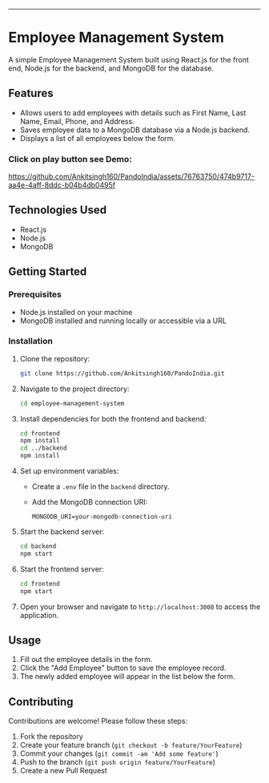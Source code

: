 

---


# Employee Management System

A simple Employee Management System built using React.js for the front end, Node.js for the backend, and MongoDB for the database.

## Features

- Allows users to add employees with details such as First Name, Last Name, Email, Phone, and Address.
- Saves employee data to a MongoDB database via a Node.js backend.
- Displays a list of all employees below the form.


### Click on play button see Demo:


https://github.com/Ankitsingh160/PandoIndia/assets/76763750/474b9717-aa4e-4aff-8ddc-b04b4db0495f


## Technologies Used

- React.js
- Node.js
- MongoDB

## Getting Started

### Prerequisites

- Node.js installed on your machine
- MongoDB installed and running locally or accessible via a URL

### Installation

1. Clone the repository:

   ```bash
   git clone https://github.com/Ankitsingh160/PandoIndia.git
   ```

2. Navigate to the project directory:

   ```bash
   cd employee-management-system
   ```

3. Install dependencies for both the frontend and backend:

   ```bash
   cd frontend
   npm install
   cd ../backend
   npm install
   ```

4. Set up environment variables:

   - Create a `.env` file in the `backend` directory.
   - Add the MongoDB connection URI:

     ```
     MONGODB_URI=your-mongodb-connection-uri
     ```

5. Start the backend server:

   ```bash
   cd backend
   npm start
   ```

6. Start the frontend server:

   ```bash
   cd frontend
   npm start
   ```

7. Open your browser and navigate to `http://localhost:3000` to access the application.

## Usage

1. Fill out the employee details in the form.
2. Click the "Add Employee" button to save the employee record.
3. The newly added employee will appear in the list below the form.

## Contributing

Contributions are welcome! Please follow these steps:

1. Fork the repository
2. Create your feature branch (`git checkout -b feature/YourFeature`)
3. Commit your changes (`git commit -am 'Add some feature'`)
4. Push to the branch (`git push origin feature/YourFeature`)
5. Create a new Pull Request

